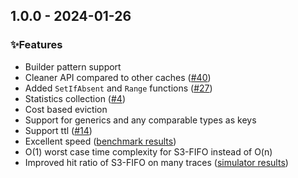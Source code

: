 ## 1.0.0 - 2024-01-26

### ✨️Features

- Builder pattern support
- Cleaner API compared to other caches ([#40](https://github.com/maypok86/otter/issues/40))
- Added `SetIfAbsent` and `Range` functions ([#27](https://github.com/maypok86/otter/issues/27))
- Statistics collection ([#4](https://github.com/maypok86/otter/issues/4))
- Cost based eviction
- Support for generics and any comparable types as keys
- Support ttl ([#14](https://github.com/maypok86/otter/issues/14))
- Excellent speed ([benchmark results](https://github.com/maypok86/otter?tab=readme-ov-file#-performance-))
- O(1) worst case time complexity for S3-FIFO instead of O(n)
- Improved hit ratio of S3-FIFO on many traces ([simulator results](https://github.com/maypok86/otter?tab=readme-ov-file#-hit-ratio-))
